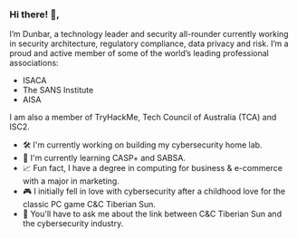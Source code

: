 ### Hi there! 👋,

I’m Dunbar, a technology leader and security all-rounder currently working in security architecture, regulatory compliance, data privacy and risk. I’m a proud and active member of some of the world’s leading professional associations:

- ISACA
- The SANS Institute
- AISA

I am also a member of TryHackMe, Tech Council of Australia (TCA) and ISC2.

- 🛠️ I'm currently working on building my cybersecurity home lab. 
- 🌱 I'm currently learning CASP+ and SABSA.
- 📈 Fun fact, I have a degree in computing for business & e-commerce with a major in marketing.
- 🎮 I initially fell in love with cybersecurity after a childhood love for the classic PC game C&C Tiberian Sun.
- 💬 You'll have to ask me about the link between C&C Tiberian Sun and the cybersecurity industry. 

<!--
**jjdunbar/jjdunbar** is a ✨ _special_ ✨ repository because its `README.md` (this file) appears on your GitHub profile.

Here are some ideas to get you started:

- 🔭 I’m currently working on ...
- 🌱 I’m currently learning ...
- 👯 I’m looking to collaborate on ...
- 🤔 I’m looking for help with ...
- 💬 Ask me about ...
- 📫 How to reach me: ...
- 😄 Pronouns: ...
- ⚡ Fun fact: ...
-->

